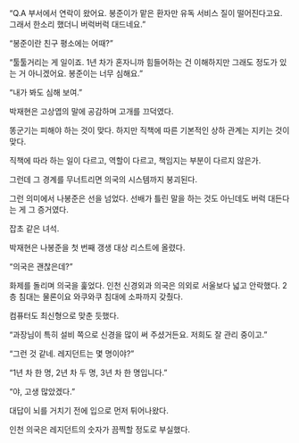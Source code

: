 “Q.A 부서에서 연락이 왔어요. 봉준이가 맡은 환자만 유독 서비스 질이 떨어진다고요. 그래서 한소리 했더니 버럭버럭 대드네요.”

“봉준이란 친구 평소에는 어때?”

“툴툴거리는 게 일이죠. 1년 차가 혼자니까 힘들어하는 건 이해하지만 그래도 정도가 있는 거 아니겠어요. 봉준이는 너무 심해요.”

“내가 봐도 심해 보여.”

박재현은 고상엽의 말에 공감하며 고개를 끄덕였다.

똥군기는 피해야 하는 것이 맞다. 하지만 직책에 따른 기본적인 상하 관계는 지키는 것이 맞다.

직책에 따라 하는 일이 다르고, 역할이 다르고, 책임지는 부분이 다르지 않은가.

그런데 그 경계를 무너트리면 의국의 시스템까지 붕괴된다.

그런 의미에서 나봉준은 선을 넘었다. 선배가 틀린 말을 하는 것도 아닌데도 버럭 대든다는 게 그 증거였다.

잡초 같은 녀석.

박재현은 나봉준을 첫 번째 갱생 대상 리스트에 올렸다.

“의국은 괜찮은데?”

화제를 돌리며 의국을 훑었다. 인천 신경외과 의국은 의외로 서울보다 넓고 안락했다. 2층 침대는 물론이요 와쿠와쿠 침대에 소파까지 갖췄다.

컴퓨터도 최신형으로 맞춘 듯했다.

“과장님이 특히 설비 쪽으로 신경을 많이 써 주셨거든요. 저희도 잘 관리 중이고.”

“그런 것 같네. 레지던트는 몇 명이야?”

“1년 차 한 명, 2년 차 두 명, 3년 차 한 명입니다.”

“야, 고생 많았겠다.”

대답이 뇌를 거치기 전에 입으로 먼저 튀어나왔다.

인천 의국은 레지던트의 숫자가 끔찍할 정도로 부실했다.